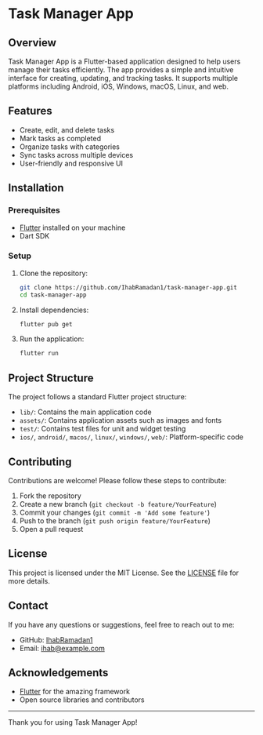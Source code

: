 # Task Manager App

## Overview

Task Manager App is a Flutter-based application designed to help users manage their tasks efficiently. The app provides a simple and intuitive interface for creating, updating, and tracking tasks. It supports multiple platforms including Android, iOS, Windows, macOS, Linux, and web.

## Features

- Create, edit, and delete tasks
- Mark tasks as completed
- Organize tasks with categories
- Sync tasks across multiple devices
- User-friendly and responsive UI

## Installation

### Prerequisites

- [Flutter](https://flutter.dev/docs/get-started/install) installed on your machine
- Dart SDK

### Setup

1. Clone the repository:
    ```sh
    git clone https://github.com/IhabRamadan1/task-manager-app.git
    cd task-manager-app
    ```

2. Install dependencies:
    ```sh
    flutter pub get
    ```

3. Run the application:
    ```sh
    flutter run
    ```

## Project Structure

The project follows a standard Flutter project structure:

- `lib/`: Contains the main application code
- `assets/`: Contains application assets such as images and fonts
- `test/`: Contains test files for unit and widget testing
- `ios/`, `android/`, `macos/`, `linux/`, `windows/`, `web/`: Platform-specific code

## Contributing

Contributions are welcome! Please follow these steps to contribute:

1. Fork the repository
2. Create a new branch (`git checkout -b feature/YourFeature`)
3. Commit your changes (`git commit -m 'Add some feature'`)
4. Push to the branch (`git push origin feature/YourFeature`)
5. Open a pull request

## License

This project is licensed under the MIT License. See the [LICENSE](LICENSE) file for more details.

## Contact

If you have any questions or suggestions, feel free to reach out to me:

- GitHub: [IhabRamadan1](https://github.com/IhabRamadan1)
- Email: ihab@example.com

## Acknowledgements

- [Flutter](https://flutter.dev/) for the amazing framework
- Open source libraries and contributors

---

Thank you for using Task Manager App!
